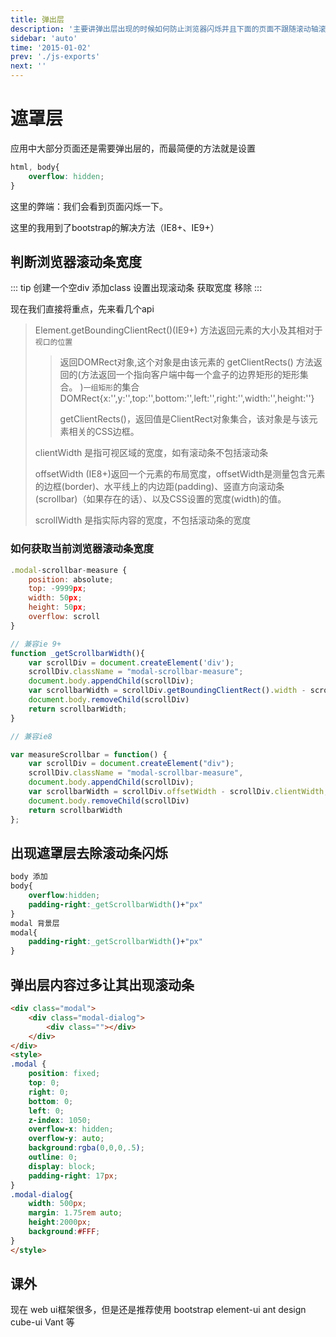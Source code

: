 ```yaml
---
title: 弹出层
description: '主要讲弹出层出现的时候如何防止浏览器闪烁并且下面的页面不跟随滚动轴滚动'
sidebar: 'auto'
time: '2015-01-02'
prev: './js-exports'
next: ''
---
```

# 遮罩层

应用中大部分页面还是需要弹出层的，而最简便的方法就是设置 

``` css
html, body{
	overflow: hidden;
}
```

这里的弊端：我们会看到页面闪烁一下。

这里的我用到了bootstrap的解决方法（IE8+、IE9+）

## 判断浏览器滚动条宽度

::: tip
创建一个空div
添加class 设置出现滚动条
获取宽度
移除
:::

现在我们直接将重点，先来看几个api

> Element.getBoundingClientRect()(IE9+) 方法返回元素的大小及其相对于`视口的位置`
> > 返回DOMRect对象,这个对象是由该元素的 getClientRects() 方法返回的(方法返回一个指向客户端中每一个盒子的边界矩形的矩形集合。 )`一组矩形`的集合DOMRect{x:'',y:'',top:'',bottom:'',left:'',right:'',width:'',height:''}
> >
> > getClientRects()，返回值是ClientRect对象集合，该对象是与该元素相关的CSS边框。
> 
> clientWidth 是指可视区域的宽度，如有滚动条不包括滚动条
>
> offsetWidth (IE8+)返回一个元素的布局宽度，offsetWidth是测量包含元素的边框(border)、水平线上的内边距(padding)、竖直方向滚动条(scrollbar)（如果存在的话）、以及CSS设置的宽度(width)的值。
>
> scrollWidth 是指实际内容的宽度，不包括滚动条的宽度
>
> 


### 如何获取当前浏览器滚动条宽度

```js
.modal-scrollbar-measure {
    position: absolute;
    top: -9999px;
    width: 50px;
    height: 50px;
    overflow: scroll
}

// 兼容ie 9+
function _getScrollbarWidth(){
	var scrollDiv = document.createElement('div');
	scrollDiv.className = "modal-scrollbar-measure";
	document.body.appendChild(scrollDiv);
	var scrollbarWidth = scrollDiv.getBoundingClientRect().width - scrollDiv.clientWidth;
	document.body.removeChild(scrollDiv)
	return scrollbarWidth;
}

// 兼容ie8

var measureScrollbar = function() {
	var scrollDiv = document.createElement("div");
	scrollDiv.className = "modal-scrollbar-measure",
	document.body.appendChild(scrollDiv);
	var scrollbarWidth = scrollDiv.offsetWidth - scrollDiv.clientWidth;
	document.body.removeChild(scrollDiv)
	return scrollbarWidth
};
```

## 出现遮罩层去除滚动条闪烁

```css
body 添加
body{
	overflow:hidden;
	padding-right:_getScrollbarWidth()+"px"
}
modal 背景层
modal{
	padding-right:_getScrollbarWidth()+"px"
}
```


## 弹出层内容过多让其出现滚动条

```html
<div class="modal">
	<div class="modal-dialog">
		<div class=""></div>
	</div>
</div>
<style>
.modal {
    position: fixed;
    top: 0;
    right: 0;
    bottom: 0;
    left: 0;
    z-index: 1050;
    overflow-x: hidden;
    overflow-y: auto;
	background:rgba(0,0,0,.5);
    outline: 0;
	display: block;
    padding-right: 17px;
}
.modal-dialog{
	width: 500px;
	margin: 1.75rem auto;
	height:2000px;
	background:#FFF;
}
</style>
```

## 课外

现在 web ui框架很多，但是还是推荐使用 bootstrap  element-ui ant design cube-ui Vant 等




